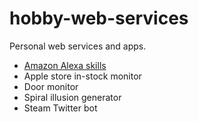# hobby-web-services
Personal web services and apps.

* [Amazon Alexa skills](/../../tree/src/main/java/org/randyb/alexa)
* Apple store in-stock monitor
* Door monitor
* Spiral illusion generator
* Steam Twitter bot

